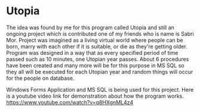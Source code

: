 # Utopia

The idea was found by me for this program called Utopia and still an ongoing project which is contributed one of my friends who is name is Sabri Mor.
Project was imagined as a living virtual world where people can be born, marry with each other if it is suitable, or die as they're getting older. Program was designed in a way that as every specified period of time passed such as 10 minutes, one Utopian year passes. About 6 procedures have been created and many more will be for this purpose in MS SQL so they all will be executed for each Utopian year and random things will occur for the people on database.

Windows Forms Application and MS SQL is being used for this project.
Here is a youtube video link for demonstration about how the program works. https://www.youtube.com/watch?v=q8HXgnML4z4
